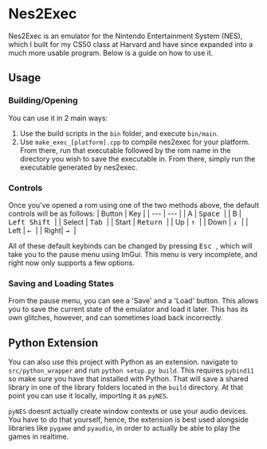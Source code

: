 # Nes2Exec

Nes2Exec is an emulator for the Nintendo Entertainment System (NES), which I built for my CS50 class at Harvard and have since expanded into a much more usable program. Below is a guide on how to use it.

## Usage

### Building/Opening

You can use it in 2 main ways:
1. Use the build scripts in the ```bin``` folder, and execute ```bin/main```.
2. Use ```make_exec_[platform].cpp``` to compile nes2exec for your platform. From there, run that executable followed by the rom name in the directory you wish to save the executable in. From there, simply run the executable generated by nes2exec.

### Controls

Once you've opened a rom using one of the two methods above, the default controls will be as follows:
| Button | Key |
| --- | --- |
| A | <kbd> Space </kbd> |
| B | <kbd> Left Shift </kbd> |
| Select | <kbd> Tab </kbd> |
| Start | <kbd> Return </kbd> |
| Up | <kbd> ↑ </kbd> |
| Down | <kbd> ↓ </kbd> |
| Left | <kbd> ← </kbd> |
| Right| <kbd> → </kbd> |

All of these default keybinds can be changed by pressing <kbd> Esc </kbd>, which will take you to the pause menu using ImGui. This menu is very incomplete, and right now only supports a few options.

### Saving and Loading States

From the pause menu, you can see a 'Save' and a 'Load' button. This allows you to save the current state of the emulator and load it later. This has its own glitches, however, and can sometimes load back incorrectly.


## Python Extension

You can also use this project with Python as an extension. navigate to ```src/python_wrapper``` and run ```python setup.py build```. This requires ```pybind11``` so make sure you have that installed with Python. That will save a shared library in one of  the library folders located in the ```build``` directory. At that point you can use it locally, importing it as ```pyNES```.

```pyNES``` doesnt actually create window contexts or use your audio devices. You have to do that yourself, hence, the extension is best used alongside libraries like ```pygame``` and ```pyaudio```, in order to actually be able to play the games in realtime.